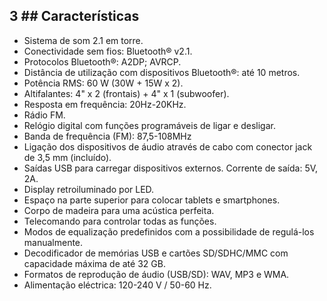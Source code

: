 ## 3 ## Características

- Sistema de som 2.1 em torre.
- Conectividade sem fios: Bluetooth® v2.1.
- Protocolos Bluetooth®: A2DP; AVRCP.
- Distância de utilização com dispositivos Bluetooth®: até 10 metros.
- Potência RMS: 60 W (30W + 15W x 2).
- Altifalantes: 4" x 2 (frontais) + 4" x 1 (subwoofer).
- Resposta em frequência: 20Hz-20KHz.
- Rádio FM.
- Relógio digital com funções programáveis de ligar e desligar.
- Banda de frequência (FM): 87,5-108MHz
- Ligação dos dispositivos de áudio através de cabo com conector jack de 3,5 mm (incluído).
- Saídas USB para carregar dispositivos externos. Corrente de saída: 5V, 2A.
- Display retroiluminado por LED.
- Espaço na parte superior para colocar tablets e smartphones.
- Corpo de madeira para uma acústica perfeita.
- Telecomando para controlar todas as funções.
- Modos de equalização predefinidos com a possibilidade de regulá-los manualmente.
- Decodificador de memórias USB e cartões SD/SDHC/MMC com capacidade máxima de até 32 GB.
- Formatos de reprodução de áudio (USB/SD): WAV, MP3 e WMA.
- Alimentação eléctrica: 120-240 V / 50-60 Hz.
